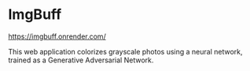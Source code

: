 # ImgBuff

https://imgbuff.onrender.com/

This web application colorizes grayscale photos using a neural network, trained as a Generative Adversarial Network.
